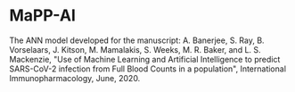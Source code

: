 # MaPP-AI

The ANN model developed for the manuscript: A. Banerjee, S. Ray, B. Vorselaars, J. Kitson, M. Mamalakis, S. Weeks, M. R. Baker, and L. S. Mackenzie, "Use of Machine Learning and Artificial Intelligence to predict SARS-CoV-2 infection from Full Blood Counts in a population", International Immunopharmacology, June, 2020.
